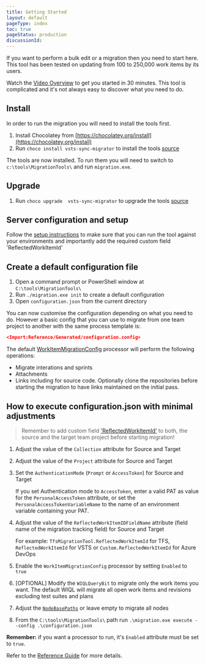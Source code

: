 ```yaml
---
title: Getting Started
layout: default
pageType: index
toc: true
pageStatus: production
discussionId: 
---
```


If you want to perform a bulk edit or a migration then you need to start here. This tool has been tested on updating from 100 to 250,000 work items by its users.

Watch the [Video Overview](https://youtu.be/RCJsST0xBCE) to get you started in 30 minutes. This tool is complicated and it's not always easy to discover what you need to do.

## Install

In order to run the migration you will need to install the tools first.

1. Install Chocolatey from [https://chocolatey.org/install](https://chocolatey.org/install)
1. Run `choco install vsts-sync-migrator` to install the tools [source](https://chocolatey.org/packages/vsts-sync-migrator)

The tools are now installed. To run them you will need to switch to `c:\tools\MigrationTools\` and run `migration.exe`.

## Upgrade

1. Run `choco upgrade  vsts-sync-migrator` to upgrade the tools [source](https://chocolatey.org/packages/vsts-sync-migrator)

## Server configuration and setup

Follow the [setup instructions](/docs/server-configuration.md) to make sure that you can run the tool against your environments and importantly add the required custom field 'ReflectedWorkItemId'

## Create a default configuration file

1. Open a command prompt or PowerShell window at `C:\tools\MigrationTools\`
2. Run `./migration.exe init` to create a default configuration
3. Open `configuration.json` from the current directory

You can now customise the configuration depending on what you need to do. However a basic config that you can use to migrate from one team project to another with the same process template is:

```JSON
<Import:Reference/Generated/configuration.config>
```

The default [WorkItemMigrationConfig](/docs/Reference/v1/Processors/WorkItemMigrationConfig.md) processor will perform the following operations:

* Migrate interations and sprints
* Attachments
* Links including for source code. Optionally clone the repositories before starting the migration to have links maintained on the initial pass.

## How to execute configuration.json with minimal adjustments

> Remember to add custom field ['ReflectedWorkItemId'](/docs/server-configuration.md) to both, the source and the target team project before starting migration!

1. Adjust the value of the `Collection` attribute for Source and Target
1. Adjust the value of the `Project` attribute for Source and Target
1. Set the `AuthenticationMode` (`Prompt` or `AccessToken`) for Source and Target

    If you set Authentication mode to `AccessToken`, enter a valid PAT as value
    for the `PersonalAccessToken` attribute, or set the
    `PersonalAccessTokenVariableName` to the name of an environment variable containing your PAT.

1. Adjust the value of the `ReflectedWorkItemIDFieldName` attribute (field name of the migration tracking field) for Source and Target

   For example: `TfsMigrationTool.ReflectedWorkItemId` for TFS, `ReflectedWorkItemId` for VSTS or `Custom.ReflectedWorkItemId` for Azure DevOps

1. Enable the `WorkItemMigrationConfig` processor by setting `Enabled` to `true`
1. [OPTIONAL] Modify the `WIQLQueryBit` to migrate only the work items you want. The default WIQL will migrate all open work items and revisions excluding test suites and plans
1. Adjust the [`NodeBasePaths`](/docs/Reference/v1/Processors/WorkItemMigrationConfig.md) or leave empty to migrate all nodes
1. From the `C:\tools\MigrationTools\` path run `.\migration.exe execute --config .\configuration.json`

**Remember:** if you want a processor to run, it's `Enabled` attribute must be set to `true`. 

Refer to the [Reference Guide](/docs/reference/index.md) for more details.

